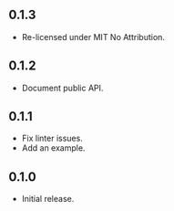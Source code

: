 ## 0.1.3

* Re-licensed under MIT No Attribution.

## 0.1.2

* Document public API.

## 0.1.1

* Fix linter issues.
* Add an example.

## 0.1.0

* Initial release.
